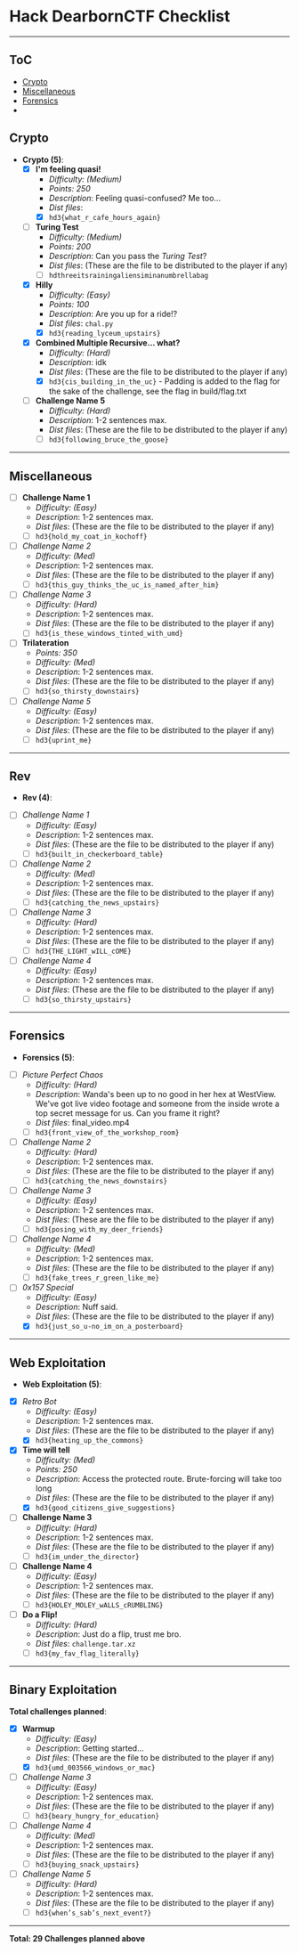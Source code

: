# Hack DearbornCTF Checklist

***

## ToC
- [Crypto](#####Crypto)
- [Miscellaneous](#Miscellaneous)
- [Forensics](#Forensics)
- 


## Crypto
- **Crypto (5)**:
    - [x] **I'm feeling quasi!**
        - *Difficulty: (Medium)*
        - *Points: 250*
        - *Description*: Feeling quasi-confused? Me too... 
        - *Dist files*: 
        - [x] `hd3{what_r_cafe_hours_again}`
    
    - [ ] **Turing Test**
        - *Difficulty: (Medium)*
        - *Points: 200*
        - *Description*: Can you pass the *Turing Test*? 
        - *Dist files*: (These are the file to be distributed to the player if any)
        - [ ] `hdthreeitsrainingaliensiminanumbrellabag`
    
    - [x] **Hilly**
        - *Difficulty: (Easy)*
        - *Points: 100*
        - *Description*: Are you up for a ride!?
        - *Dist files*: `chal.py`
        - [x] `hd3{reading_lyceum_upstairs}`
    
    - [x] **Combined Multiple Recursive... what?**
        - *Difficulty: (Hard)*
        - *Description*: idk 
        - *Dist files*: (These are the file to be distributed to the player if any) 
        - [x] `hd3{cis_building_in_the_uc}` - Padding is added to the flag for the sake of the challenge, see the flag in build/flag.txt
    
    - [ ] **Challenge Name 5**
        - *Difficulty: (Hard)*
        - *Description*: 1-2 sentences max.
        - *Dist files*: (These are the file to be distributed to the player if any)
        - [ ] `hd3{following_bruce_the_goose}`

---

## Miscellaneous


- [ ] **Challenge Name 1**
    - *Difficulty: (Easy)*
    - *Description*: 1-2 sentences max.
    - *Dist files*: (These are the file to be distributed to the player if any)
    - [ ] `hd3{hold_my_coat_in_kochoff}`
    
- [ ] *Challenge Name 2*
    - *Difficulty: (Med)*
    - *Description*: 1-2 sentences max.
    - *Dist files*: (These are the file to be distributed to the player if any)
    - [ ] `hd3{this_guy_thinks_the_uc_is_named_after_him}`
    
- [ ] *Challenge Name 3*
    - *Difficulty: (Hard)*
    - *Description*: 1-2 sentences max.
    - *Dist files*: (These are the file to be distributed to the player if any)
    - [ ] `hd3{is_these_windows_tinted_with_umd}`
    
- [ ] **Trilateration**
    - *Points: 350*
    - *Difficulty: (Med)*
    - *Description*: 1-2 sentences max.
    - *Dist files*: (These are the file to be distributed to the player if any)
    - [ ] `hd3{so_thirsty_downstairs}`
    
- [ ] *Challenge Name 5*
    - *Difficulty: (Easy)*
    - *Description*: 1-2 sentences max.
    - *Dist files*: (These are the file to be distributed to the player if any)
    - [ ] `hd3{uprint_me}`

---

## Rev

- **Rev (4)**:
- [ ] *Challenge Name 1*
    - *Difficulty: (Easy)*
    - *Description*: 1-2 sentences max.
    - *Dist files*: (These are the file to be distributed to the player if any)
    - [ ] `hd3{built_in_checkerboard_table}`
    
- [ ] *Challenge Name 2*
    - *Difficulty: (Med)*
    - *Description*: 1-2 sentences max.
    - *Dist files*: (These are the file to be distributed to the player if any)
    - [ ] `hd3{catching_the_news_upstairs}`
    
- [ ] *Challenge Name 3*
    - *Difficulty: (Hard)*
    - *Description*: 1-2 sentences max.
    - *Dist files*: (These are the file to be distributed to the player if any)
    - [ ] `hd3{THE_LIGHT_wILL_cOME}`
    
- [ ] *Challenge Name 4*
    - *Difficulty: (Easy)*
    - *Description*: 1-2 sentences max.
    - *Dist files*: (These are the file to be distributed to the player if any)
    - [ ] `hd3{so_thirsty_upstairs}`

---

## Forensics

- **Forensics (5)**:
- [ ] *Picture Perfect Chaos*
    - *Difficulty: (Hard)*
    - *Description*: Wanda's been up to no good in her hex at WestView. We've got live video footage and someone from the inside wrote a top secret message for us. Can you frame it right?
    - *Dist files*: final_video.mp4
    - [ ] `hd3{front_view_of_the_workshop_room}`
    
- [ ] *Challenge Name 2*
    - *Difficulty: (Hard)*
    - *Description*: 1-2 sentences max.
    - *Dist files*: (These are the file to be distributed to the player if any)
    - [ ] `hd3{catching_the_news_downstairs}`
    
- [ ] *Challenge Name 3*
    - *Difficulty: (Easy)*
    - *Description*: 1-2 sentences max.
    - *Dist files*: (These are the file to be distributed to the player if any)
    - [ ] `hd3{posing_with_my_deer_friends}`
    
- [ ] *Challenge Name 4*
    - *Difficulty: (Med)*
    - *Description*: 1-2 sentences max.
    - *Dist files*: (These are the file to be distributed to the player if any)
    - [ ] `hd3{fake_trees_r_green_like_me}`
    
- [ ] *0x157 Special*
    - *Difficulty: (Easy)*
    - *Description*: Nuff said.
    - *Dist files*: (These are the file to be distributed to the player if any)
    - [x] `hd3{just_so_u-no_im_on_a_posterboard}`

---

## Web Exploitation

- **Web Exploitation (5)**:
- [x] *Retro Bot*
    - *Difficulty: (Easy)*
    - *Description*: 1-2 sentences max.
    - *Dist files*: (These are the file to be distributed to the player if any)
    - [x] `hd3{heating_up_the_commons}`
    
- [x] **Time will tell**
    - *Difficulty: (Med)*
    - *Points: 250*
    - *Description*: Access the protected route. Brute-forcing will take too long
    - *Dist files*: (These are the file to be distributed to the player if any)
    - [x] `hd3{good_citizens_give_suggestions}`
    
- [ ] **Challenge Name 3**
    - *Difficulty: (Hard)*
    - *Description*: 1-2 sentences max.
    - *Dist files*: (These are the file to be distributed to the player if any)
    - [ ] `hd3{im_under_the_director}`
    
- [ ] **Challenge Name 4**
    - *Difficulty: (Easy)*
    - *Description*: 1-2 sentences max.
    - *Dist files*: (These are the file to be distributed to the player if any)
    - [ ] `hd3{HOLEY_MOLEY_wALLS_cRUMBLING}`
    
- [ ] **Do a Flip!**
    - *Difficulty: (Hard)*
    - *Description*: Just do a flip, trust me bro.
    - *Dist files*: `challenge.tar.xz`
    - [ ] `hd3{my_fav_flag_literally}`

---

## Binary Exploitation

 **Total challenges planned**:
    
- [x] **Warmup**
    - *Difficulty: (Easy)*
    - *Description*: Getting started...
    - *Dist files*: (These are the file to be distributed to the player if any)
    - [x] `hd3{umd_003566_windows_or_mac}`
    
- [ ] *Challenge Name 3*
    - *Difficulty: (Easy)*
    - *Description*: 1-2 sentences max.
    - *Dist files*: (These are the file to be distributed to the player if any)
    - [ ] `hd3{beary_hungry_for_education}`
    
- [ ] *Challenge Name 4*
    - *Difficulty: (Med)*
    - *Description*: 1-2 sentences max.
    - *Dist files*: (These are the file to be distributed to the player if any)
    - [ ] `hd3{buying_snack_upstairs}`
    
- [ ] *Challenge Name 5*
    - *Difficulty: (Hard)*
    - *Description*: 1-2 sentences max.
    - *Dist files*: (These are the file to be distributed to the player if any)
    - [ ] `hd3{when’s_sab’s_next_event?}`

---
     
**Total: 29 Challenges planned above**
